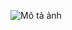 ![Mô tả ảnh](https://images2.thanhnien.vn/528068263637045248/2024/1/25/e093e9cfc9027d6a142358d24d2ee350-65a11ac2af785880-17061562929701875684912.jpg)
